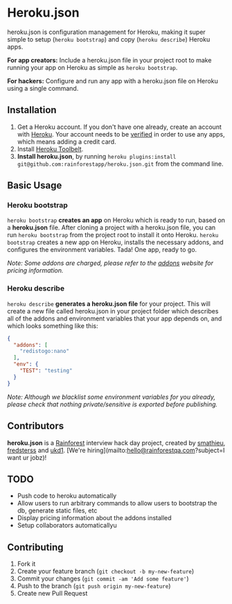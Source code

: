 # Heroku.json

heroku.json is configuration management for Heroku, making it super simple to setup (```heroku bootstrap```) and copy (```heroku describe```) Heroku apps.

__For app creators:__ Include a heroku.json file in your project root to make running your app on Heroku as simple as ```heroku bootstrap```.

__For hackers:__ Configure and run any app with a heroku.json file on Heroku using a single command.

## Installation

1. Get a Heroku account. If you don't have one already, create an account with [Heroku](https://api.heroku.com/signup). Your account needs to be [verified](https://dashboard.heroku.com/account) in order to use any apps, which means adding a credit card.
2. Install [Heroku Toolbelt](https://toolbelt.heroku.com/).
3. __Install heroku.json__, by running ```heroku plugins:install git@github.com:rainforestapp/heroku.json.git``` from the command line.

## Basic Usage

### Heroku bootstrap

```heroku bootstrap``` __creates an app__ on Heroku which is ready to run, based on a __heroku.json__ file. After cloning a project with a heroku.json file, you can run ```heroku bootstrap``` from the project root to install it onto Heroku. ```heroku bootstrap``` creates a new app on Heroku, installs the necessary addons, and configures the environment variables. Tada! One app, ready to go.

_Note: Some addons are charged, please refer to the [addons](https://addons.heroku.com/) website for pricing information._

### Heroku describe

```heroku describe``` __generates a heroku.json file__ for your project. This will create a new file called heroku.json in your project folder which describes all of the addons and environment variables that your app depends on, and which looks something like this:

```json
{
  "addons": [
    "redistogo:nano"
  ],
  "env": {
    "TEST": "testing"
  }
}
```

_Note: Although we blacklist some environment variables for you already, please check that nothing private/sensitive is exported before publishing._

## Contributors

__heroku.json__ is a [Rainforest](https://www.rainforestqa.com/) interview hack day project, created by [smathieu](https://github.com/smathieu), [fredsterss](https://github.com/fredsterss) and [ukd1](https://github.com/ukd1). [We're hiring](mailto:hello@rainforestqa.com?subject=I want ur jobz)!


## TODO

- Push code to heroku automatically
- Allow users to run arbitrary commands to allow users to bootstrap the db, generate static files, etc
- Display pricing information about the addons installed
- Setup collaborators automaticallyu

## Contributing

1. Fork it
2. Create your feature branch (`git checkout -b my-new-feature`)
3. Commit your changes (`git commit -am 'Add some feature'`)
4. Push to the branch (`git push origin my-new-feature`)
5. Create new Pull Request
